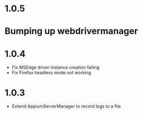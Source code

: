 # 1.0.5
# Bumping up webdrivermanager

# 1.0.4
* Fix MSEdge driver instance creation failing
* Fix Firefox headless mode not working

# 1.0.3
* Extend AppiumServerManager to record logs to a file